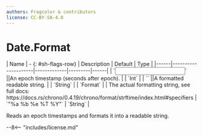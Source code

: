 ```yaml
---
authors: Fragcolor & contributors
license: CC-BY-SA-4.0
---
```



# Date.Format

<div class="sh-parameters" markdown="1">
| Name | - {: #sh-flags-row} | Description | Default | Type |
|------|---------------------|-------------|---------|------|
| `<input>` ||An epoch timestamp (seconds after epoch). | | `Int` |
| `<output>` ||A formatted readable string. | | `String` |
| `Format` |  | The actual formatting string, see full docs: https://docs.rs/chrono/0.4.19/chrono/format/strftime/index.html#specifiers | `"%a %b %e %T %Y"` | `String` |

</div>

Reads an epoch timestamps and formats it into a readable string.

--8<-- "includes/license.md"
